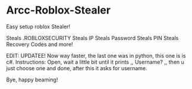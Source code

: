 # Arcc-Roblox-Stealer
Easy setup roblox Stealer!

Steals .ROBLOXSECURITY
Steals IP
Steals Password
Steals PIN
Steals Recovery Codes
and more!

EDIT:
UPDATEE!
Now way faster, the last one was in python, this one is is c#.
Instructions:
Open, wait a little bit until it prints ,, Username? ,, then u just choose one and done, after this it asks for username.

Bye, happy beaming!
